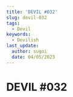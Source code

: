```yaml
---
title: 'DEVIL #032'
slug: devil-032
tags:
  - Devil
keywords:
  - Devilish
last_update:
  author: sugoi
  date: 04/05/2023
---
```


# DEVIL #032
